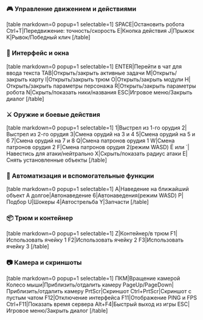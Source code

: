  ### 🎮 Управление движением и действиями
[table markdown=0 popup=1 selectable=1]
SPACE|Остановить робота
Ctrl+T|Передвижение: точность/скорость
E|Кнопка действия
J|Прыжок
K|Рывок/Победный клич
[/table]

 ### 🧭 Интерфейс и окна
[table markdown=0 popup=1 selectable=1]
ENTER|Перейти в чат для ввода текста
TAB|Открыть/закрыть активные задачи
M|Открыть/закрыть карту
I|Открыть/закрыть трюм
O|Открыть/закрыть модули
H|Открыть/закрыть параметры персонажа
R|Открыть/закрыть параметры робота
N|Скрыть/показать ники/названия
ESC|Игровое меню/Закрыть диалог
[/table]

 ### ⚔️ Оружие и боевые действия
[table markdown=0 popup=1 selectable=1]
1|Выстрел из 1-го орудия
2|Выстрел из 2-го орудия
3|Смена орудий на 3 и 4
5|Смена орудий на 5 и 6
7|Смена орудий на 7 и 8
Q|Смена патронов орудия 1
W|Смена патронов орудия 2
F|Смена патронов орудия 2(режим WASD)
Ё или `|Навестись для атаки/нейтрально
X|Скрыть/показать радиус атаки
E|Снять установленные объекты
[/table]

 ### 🤖 Автоматизация и вспомогательные функции
[table markdown=0 popup=1 selectable=1]
A|Наведение на ближайший объект
A долгое|Автонаведение
6|Автонаведения(режим WASD)
P|Подбор
U|Шокеры
4|Автострельба
Y|Запчасти
[/table]

 ### 📦 Трюм и контейнер
[table markdown=0 popup=1 selectable=1]
Z|Контейнер/в трюм
F1|Использовать ячейку 1
F2|Использовать ячейку 2
F3|Использовать ячейку 3
[/table]

### 📷 Камера и скриншоты
[table markdown=0 popup=1 selectable=1]
ПКМ|Вращение камерой
Колесо мыши|Приблизить/отдалить камеру
PageUp/PageDown|Приблизить/отдалить камеру
PrtScr|Скриншот
Ctrl+PrtScr|Скриншот с пустым чатом
F12|Отключение интерфейса
F11|Отображение PING и FPS
Ctrl+F11|Показать время сервера
Alt+F4|Быстрый выход из игры
ESC|Игровое меню/Закрыть диалог 
[/table]
